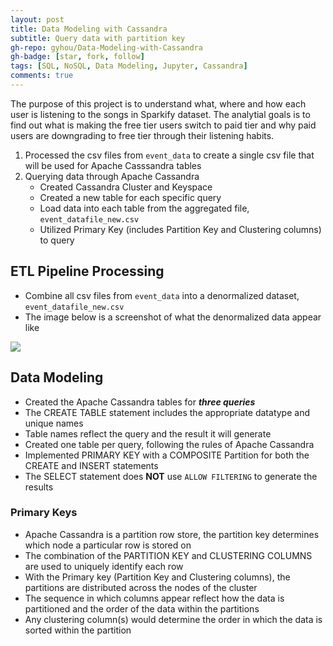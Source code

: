 ```yaml
---
layout: post
title: Data Modeling with Cassandra
subtitle: Query data with partition key 
gh-repo: gyhou/Data-Modeling-with-Cassandra
gh-badge: [star, fork, follow]
tags: [SQL, NoSQL, Data Modeling, Jupyter, Cassandra]
comments: true
---
```

The purpose of this project is to understand what, where and how each user is listening to the songs in Sparkify dataset. The analytial goals is to find out what is making the free tier users switch to paid tier and why paid users are downgrading to free tier through their listening habits.

1. Processed the csv files from `event_data` to create a single csv file that will be used for Apache Casssandra tables
1. Querying data through Apache Cassandra
    - Created Cassandra Cluster and Keyspace
    - Created a new table for each specific query
    - Load data into each table from the aggregated file, `event_datafile_new.csv`
    - Utilized Primary Key (includes Partition Key and Clustering columns) to query

## ETL Pipeline Processing
- Combine all csv files from `event_data` into a denormalized dataset, `event_datafile_new.csv`
- The image below is a screenshot of what the denormalized data appear like

![](https://github.com/gyhou/Data-Modeling-with-Cassandra/blob/master/image_event_datafile_new.jpg?raw=true)

## Data Modeling
- Created the Apache Cassandra tables for ***three queries***
- The CREATE TABLE statement includes the appropriate datatype and unique names
- Table names reflect the query and the result it will generate
- Created one table per query, following the rules of Apache Cassandra
- Implemented PRIMARY KEY with a COMPOSITE Partition for both the CREATE and INSERT statements
- The SELECT statement does **NOT** use `ALLOW FILTERING` to generate the results

### Primary Keys
- Apache Cassandra is a partition row store, the partition key determines which node a particular row is stored on
- The combination of the PARTITION KEY and CLUSTERING COLUMNS are used to uniquely identify each row
- With the Primary key (Partition Key and Clustering columns), the partitions are distributed across the nodes of the cluster
- The sequence in which columns appear reflect how the data is partitioned and the order of the data within the partitions
- Any clustering column(s) would determine the order in which the data is sorted within the partition
